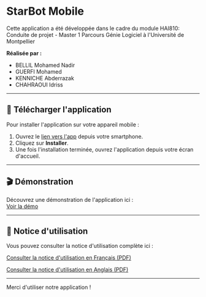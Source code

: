 # StarBot Mobile

Cette application a été développée dans le cadre du module HAI810: Conduite de projet - Master 1 Parcours Génie Logiciel à l'Université de Montpellier 

**Réalisée par :**

- BELLIL Mohamed Nadir
- GUERFI Mohamed
- KENNICHE Abderrazak
- CHAHRAOUI Idriss

---

## 📲 Télécharger l'application

Pour installer l'application sur votre appareil mobile :

1. Ouvrez le [lien vers l'app](https://drive.google.com/file/d/13TCB46WgJIOxJmf-HyRouK_d7agGIV76/view) depuis votre smartphone.
2. Cliquez sur **Installer**.
3. Une fois l'installation terminée, ouvrez l'application depuis votre écran d'accueil.

---

## 🎬 Démonstration

Découvrez une démonstration de l'application ici :  
[Voir la démo](https://drive.google.com/file/d/1jdNBMkCpQ6MT2ujFKaoCSOC6GRdlSX16/view)

---

## 📖 Notice d'utilisation

 Vous pouvez consulter la notice d'utilisation complète ici :

[Consulter la notice d'utilisation en Français (PDF)](https://drive.google.com/file/d/1OQOxI33ZcAnJxkGRHiJfdnWZQa4NBof7/view)

[Consulter la notice d'utilisation en Anglais (PDF)](https://drive.google.com/file/d/1VmWnOBkQI_77_iAXoErOkuLbwIiixsu-/view)

---

Merci d'utiliser notre application !  

